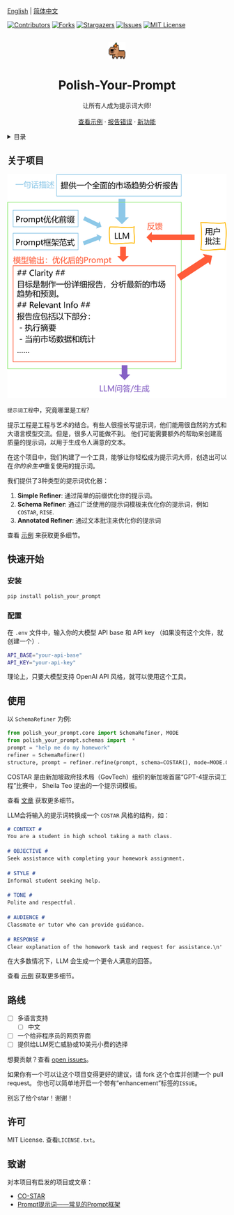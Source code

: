 [English](README.md) | [简体中文](README_zh.md)

[![Contributors][contributors-shield]][contributors-url]
[![Forks][forks-shield]][forks-url]
[![Stargazers][stars-shield]][stars-url]
[![Issues][issues-shield]][issues-url]
[![MIT License][license-shield]][license-url]



<!-- PROJECT LOGO -->
<br />
<div align="center">
  <a href="https://github.com/ChenZiHong-Gavin/Polish-Your-Prompt">
    <img src="webui/public/logo.png" alt="Logo" width="40" height="40">
  </a>

  <h1 align="center">Polish-Your-Prompt</h1>

  <p align="center">
    让所有人成为提示词大师!
    <br />
    <br />
    <a href="https://github.com/ChenZiHong-Gavin/Polish-Your-Prompt/tree/main/demo">查看示例</a>
    ·
    <a href="https://github.com/ChenZiHong-Gavin/Polish-Your-Prompt/issues/new?labels=bug&template=bug-report---.md">报告错误</a>
    ·
    <a href="https://github.com/ChenZiHong-Gavin/Polish-Your-Prompt/issues/new?labels=enhancement&template=feature-request---.md">新功能</a>
  </p>
</div>



<!-- TABLE OF CONTENTS -->
<details>
  <summary>目录</summary>
  <ol>
    <li>
      <a href="#关于项目">关于项目</a>
    </li>
    <li>
      <a href="#快速开始">快速开始</a>
      <ul>
        <li><a href="#安装">安装</a></li>
        <li><a href="#配置">配置</a></li>
      </ul>
    </li>
    <li><a href="#使用">使用</a></li>
    <li><a href="#路线">路线</a></li>
    <li><a href="#许可">许可</a></li>
    <li><a href="#致谢">致谢</a></li>
  </ol>
</details>



<!-- ABOUT THE PROJECT -->
## 关于项目

![Workflow](images/workflow_zh.png)

`提示词工程`中，究竟哪里是`工程`? 

提示工程是工程与艺术的结合。有些人很擅长写提示词，他们能用很自然的方式和大语言模型交流。但是，很多人可能做不到。
他们可能需要额外的帮助来创建高质量的提示词，以用于生成令人满意的文本。

在这个项目中，我们构建了一个工具，能够让你轻松成为提示词大师，创造出可以在*你的余生中*重复使用的提示词。

我们提供了3种类型的提示词优化器：

1.  **Simple Refiner**: 通过简单的前缀优化你的提示词。
2.  **Schema Refiner**: 通过广泛使用的提示词模板来优化你的提示词，例如`COSTAR`, `RISE`.
3.  **Annotated Refiner**: 通过文本批注来优化你的提示词

查看 [示例](https://github.com/ChenZiHong-Gavin/Polish-Your-Prompt/tree/main/demo) 来获取更多细节。


<!-- GETTING STARTED -->
## 快速开始
### 安装

  ```sh
  pip install polish_your_prompt
  ```

### 配置

在 `.env` 文件中，输入你的大模型 API base 和 API key （如果没有这个文件，就创建一个）.

  ```sh
  API_BASE="your-api-base"
  API_KEY="your-api-key"
  ```

理论上，只要大模型支持 OpenAI API 风格，就可以使用这个工具。

<!-- USAGE EXAMPLES -->
## 使用

以 `SchemaRefiner` 为例:

```python
from polish_your_prompt.core import SchemaRefiner, MODE
from polish_your_prompt.schemas import  *
prompt = "help me do my homework"
refiner = SchemaRefiner()
structure, prompt = refiner.refine(prompt, schema=COSTAR(), mode=MODE.ONE_STEP)
```

COSTAR 是由新加坡政府技术局（GovTech）组织的新加坡首届“GPT-4提示词工程”比赛中，
Sheila Teo 提出的一个提示词模板。

查看 [文章](https://towardsdatascience.com/how-i-won-singapores-gpt-4-prompt-engineering-competition-34c195a93d41) 获取更多细节。

LLM会将输入的提示词转换成一个 `COSTAR` 风格的结构，如：


```markdown
# CONTEXT #
You are a student in high school taking a math class.

# OBJECTIVE #
Seek assistance with completing your homework assignment.

# STYLE #
Informal student seeking help.

# TONE #
Polite and respectful.

# AUDIENCE #
Classmate or tutor who can provide guidance.

# RESPONSE #
Clear explanation of the homework task and request for assistance.\n'

```

在大多数情况下，LLM 会生成一个更令人满意的回答。

查看 [示例](https://github.com/ChenZiHong-Gavin/Polish-Your-Prompt/tree/main/demo) 获取更多细节。


<!-- ROADMAP -->
## 路线

- [ ] 多语言支持
    - [ ] 中文
- [ ] 一个给非程序员的网页界面
- [ ] 提供给LLM死亡威胁或10美元小费的选择

想要贡献？查看 [open issues](https://github.com/ChenZiHong-Gavin/Polish-Your-Prompt/issues/new?labels=enhancement&template=feature-request---.md)。

如果你有一个可以让这个项目变得更好的建议，请 fork 这个仓库并创建一个 pull request。
你也可以简单地开启一个带有“enhancement”标签的`ISSUE`。

别忘了给个star！谢谢！


<!-- LICENSE -->
## 许可

MIT License. 查看`LICENSE.txt`。


<!-- ACKNOWLEDGMENTS -->
## 致谢

对本项目有启发的项目或文章：

* [CO-STAR](https://towardsdatascience.com/how-i-won-singapores-gpt-4-prompt-engineering-competition-34c195a93d41)
* [Prompt提示词——常见的Prompt框架](https://blog.csdn.net/pumpkin84514/article/details/137474655)




<!-- MARKDOWN LINKS & IMAGES -->
<!-- https://www.markdownguide.org/basic-syntax/#reference-style-links -->
[contributors-shield]: https://img.shields.io/github/contributors/ChenZiHong-Gavin/Polish-Your-Prompt.svg?style=for-the-badge
[contributors-url]: https://github.com/ChenZiHong-Gavin/Polish-Your-Prompt/graphs/contributors
[forks-shield]: https://img.shields.io/github/forks/ChenZiHong-Gavin/Polish-Your-Prompt.svg?style=for-the-badge
[forks-url]: https://github.com/ChenZiHong-Gavin/Polish-Your-Prompt/network/members
[stars-shield]: https://img.shields.io/github/stars/ChenZiHong-Gavin/Polish-Your-Prompt.svg?style=for-the-badge
[stars-url]: https://github.com/ChenZiHong-Gavin/Polish-Your-Prompt/stargazers
[issues-shield]: https://img.shields.io/github/issues/ChenZiHong-Gavin/Polish-Your-Prompt.svg?style=for-the-badge
[issues-url]: https://github.com/ChenZiHong-Gavin/Polish-Your-Prompt/issues
[license-shield]: https://img.shields.io/github/license/ChenZiHong-Gavin/Polish-Your-Prompt.svg?style=for-the-badge
[license-url]: https://github.com/ChenZiHong-Gavin/Polish-Your-Prompt/blob/master/LICENSE.txt
[product-screenshot]: images/screenshot.png
[Next.js]: https://img.shields.io/badge/next.js-000000?style=for-the-badge&logo=nextdotjs&logoColor=white
[Next-url]: https://nextjs.org/
[React.js]: https://img.shields.io/badge/React-20232A?style=for-the-badge&logo=react&logoColor=61DAFB
[React-url]: https://reactjs.org/
[Vue.js]: https://img.shields.io/badge/Vue.js-35495E?style=for-the-badge&logo=vuedotjs&logoColor=4FC08D
[Vue-url]: https://vuejs.org/
[Angular.io]: https://img.shields.io/badge/Angular-DD0031?style=for-the-badge&logo=angular&logoColor=white
[Angular-url]: https://angular.io/
[Svelte.dev]: https://img.shields.io/badge/Svelte-4A4A55?style=for-the-badge&logo=svelte&logoColor=FF3E00
[Svelte-url]: https://svelte.dev/
[Laravel.com]: https://img.shields.io/badge/Laravel-FF2D20?style=for-the-badge&logo=laravel&logoColor=white
[Laravel-url]: https://laravel.com
[Bootstrap.com]: https://img.shields.io/badge/Bootstrap-563D7C?style=for-the-badge&logo=bootstrap&logoColor=white
[Bootstrap-url]: https://getbootstrap.com
[JQuery.com]: https://img.shields.io/badge/jQuery-0769AD?style=for-the-badge&logo=jquery&logoColor=white
[JQuery-url]: https://jquery.com 